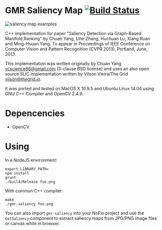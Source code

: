 GMR Saliency Map [![Build Status](https://secure.travis-ci.org/the-grid/gmr-saliency.png?branch=master)](http://travis-ci.org/the-grid/gmr-saliency)
===

![saliency map examples](http://i.imgur.com/HtFpSQJ.png)

C++ implementation for paper "Saliency Detection via Graph-Based Manifold Ranking" by Chuan Yang, Lihe Zhang, Huchuan Lu, Xiang Ruan and Ming-Hsuan Yang. To appear in Proceedings of IEEE Conference on Computer Vision and Pattern Recognition (CVPR 2013), Portland, June, 2013.

This implementation was written originally by Chuan Yang
<ycscience86@gmail.com> (3-clause BSD license) and uses an also open
source SLIC implementation written by Vilson Vieira/The Grid
<vilson@thegrid.io>.

It was ported and tested on MacOS X 10.9.5 and Ubuntu Linux 14.04
using GNU C++ Compiler and OpenCV 2.4.9..

Depencencies
===

- OpenCV

Using
===

In a NodeJS environment:

```
export LIBRARY_PATH=
npm install
grunt
./build/Release foo.png
```

With common C++ compiler:

```
make
./gmr-saliency foo.png
```

You can also import `gmr-saliency` into your NoFlo project and use the
`GetSaliency` component to extract saliency maps from JPG/PNG image
files or canvas while in browser.
